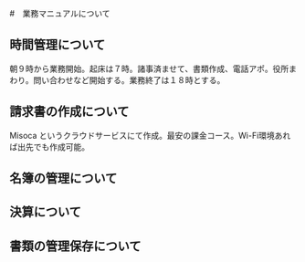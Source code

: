 #　業務マニュアルについて
## 時間管理について

朝９時から業務開始。起床は７時。諸事済ませて、書類作成、電話アポ。役所まわり。問い合わせなど開始する。業務終了は１８時とする。

## 請求書の作成について

Misoca というクラウドサービスにて作成。最安の課金コース。Wi-Fi環境あれば出先でも作成可能。

## 名簿の管理について
## 決算について
## 書類の管理保存について

